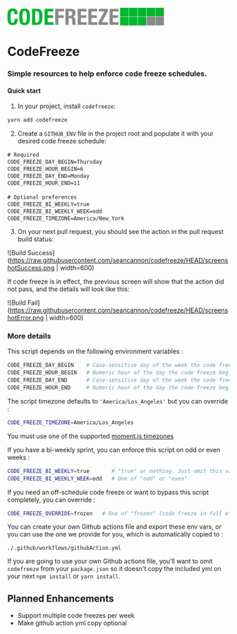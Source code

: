 ![GitHub Logo](https://raw.githubusercontent.com/seancannon/codefreeze/HEAD/logo.png)

# CodeFreeze
### Simple resources to help enforce code freeze schedules.

#### Quick start

1. In your project, install `codefreeze`:
```bash 
yarn add codefreeze
```

2. Create a `GITHUB_ENV` file in the project root and populate it with your desired code freeze schedule:
```.env 
# Required
CODE_FREEZE_DAY_BEGIN=Thursday
CODE_FREEZE_HOUR_BEGIN=6
CODE_FREEZE_DAY_END=Monday
CODE_FREEZE_HOUR_END=11

# Optional preferences
CODE_FREEZE_BI_WEEKLY=true
CODE_FREEZE_BI_WEEKLY_WEEK=odd
CODE_FREEZE_TIMEZONE=America/New_York
```
3. On your next pull request, you should see the action in the pull request build status:

![Build Success](https://raw.githubusercontent.com/seancannon/codefreeze/HEAD/screenshotSuccess.png | width=600)

If code freeze is in effect, the previous screen will show that the action did not pass, and the details will look like this: 

![Build Fail](https://raw.githubusercontent.com/seancannon/codefreeze/HEAD/screenshotError.png | width=600)

### More details

This script depends on the following environment variables : 
```bash
CODE_FREEZE_DAY_BEGIN    # Case-sensitive day of the week the code freeze starts. Example: "Thursday"
CODE_FREEZE_HOUR_BEGIN   # Numeric hour of the day the code freeze begins, 0-23.  Example: "14" would be 2:00PM
CODE_FREEZE_DAY_END      # Case-sensitive day of the week the code freeze starts. Example: "Thursday"
CODE_FREEZE_HOUR_END     # Numeric hour of the day the code freeze begins, 0-23.  Example: "9" would be 9:00AM
```

The script timezone defaults to `'America/Los_Angeles'` but you can override : 
```bash 
CODE_FREEZE_TIMEZONE=America/Los_Angeles
```
You must use one of the supported [moment.js timezones](https://momentjs.com/timezone/docs/#/using-timezones/getting-zone-names/)

If you have a bi-weekly sprint, you can enforce this script on odd or even weeks : 
```bash 
CODE_FREEZE_BI_WEEKLY=true       # "true" or nothing. Just omit this variable completely to enforce weekly code freezes
CODE_FREEZE_BI_WEEKLY_WEEK=odd   # One of "odd" or "even"
```

If you need an off-schedule code freeze or want to bypass this script completely, you can override : 
```bash 
CODE_FREEZE_OVERRIDE=frozen   # One of "frozen" (code freeze in full effect) or "unfrozen" (bypass the code freeze check)
```

You can create your own Github actions file and export these env vars, or you can use the one we provide for you, which is 
automatically copied to :
```
./.github/workflows/githubAction.yml
```
If you are going to use your own Github actions file, you'll want to omit `codefreeze` from your `package.json` so it doesn't copy the included yml 
on your next `npm install` or `yarn install`.


## Planned Enhancements
 - Support multiple code freezes per week
 - Make github action yml copy optional
